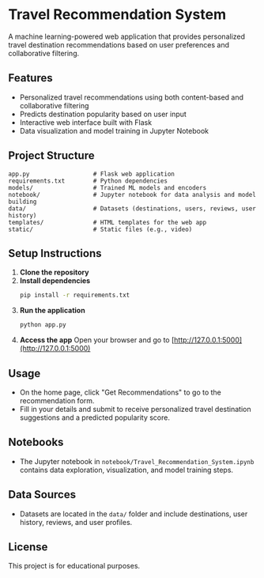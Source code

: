 # Travel Recommendation System

A machine learning-powered web application that provides personalized travel destination recommendations based on user preferences and collaborative filtering.

## Features
- Personalized travel recommendations using both content-based and collaborative filtering
- Predicts destination popularity based on user input
- Interactive web interface built with Flask
- Data visualization and model training in Jupyter Notebook

## Project Structure
```
app.py                  # Flask web application
requirements.txt        # Python dependencies
models/                 # Trained ML models and encoders
notebook/               # Jupyter notebook for data analysis and model building
data/                   # Datasets (destinations, users, reviews, user history)
templates/              # HTML templates for the web app
static/                 # Static files (e.g., video)
```

## Setup Instructions
1. **Clone the repository**
2. **Install dependencies**
   ```bash
   pip install -r requirements.txt
   ```
3. **Run the application**
   ```bash
   python app.py
   ```
4. **Access the app**
   Open your browser and go to [http://127.0.0.1:5000](http://127.0.0.1:5000)

## Usage
- On the home page, click "Get Recommendations" to go to the recommendation form.
- Fill in your details and submit to receive personalized travel destination suggestions and a predicted popularity score.

## Notebooks
- The Jupyter notebook in `notebook/Travel_Recommendation_System.ipynb` contains data exploration, visualization, and model training steps.

## Data Sources
- Datasets are located in the `data/` folder and include destinations, user history, reviews, and user profiles.

## License
This project is for educational purposes.
